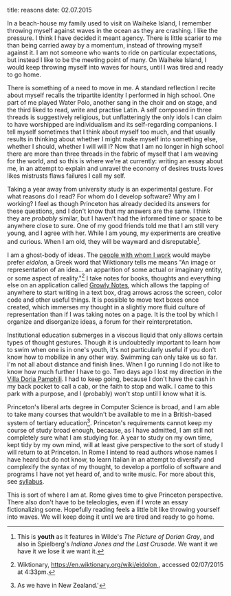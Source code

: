 title: reasons
date: 02.07.2015

In a beach-house my family used to visit on Waiheke Island, I remember throwing myself against waves in the ocean as they are crashing. I like the pressure. I think I have decided it meant agency. There is little scarier to me than being carried away by a momentum, instead of throwing myself against it. I am not someone who wants to ride on particular expectations, but instead I like to be the meeting point of many. On Waiheke Island, I would keep throwing myself into waves for hours, until I was tired and ready to go home.

There is something of a need to move in me. A standard reflection I recite about myself recalls the tripartite identity I performed in high school. One part of me played Water Polo, another sang in the choir and on stage, and the third liked to read, write and practise Latin. A self composed in three threads is suggestively religious, but unflatteringly the only idols I can claim to have worshipped are individualism and its self-regarding companions. I tell myself sometimes that I think about myself too much, and that usually results in thinking about whether I might make myself into something else, whether I should, whether I will will I? Now that I am no longer in high school there are more than three threads in the fabric of myself that I am weaving for the world, and so this is where we're at currently: writing an essay about me, in an attempt to explain and unravel the economy of desires trusts loves likes mistrusts flaws failures I call my self.

Taking a year away from university study is an experimental gesture. For what reasons do I read? For whom do I develop software? Why am I working? I feel as though Princeton has already decided its answers for these questions, and I don't know that my answers are the same. I think they are _probably_ similar, but I haven't had the informed time or space to be anywhere close to sure. One of my good friends told me that I am still very young, and I agree with her. While I am young, my experiments are creative and curious. When I am old, they will be wayward and disreputable[^1].

I am a ghost-body of ideas. The [people with whom I work](http://www.paideiainstitute.org/about/) would maybe prefer _eidolon_, a Greek word that Wiktionary tells me means "An image or representation of an idea... an apparition of some actual or imaginary entity, or some aspect of reality."[^2] I take notes for books, thoughts and everything else on an application called [Growly Notes](http://www.growlybird.com/notes/), which allows the tapping of anywhere to start writing in a text box, drag arrows across the screen, color code and other useful things. It is possible to move text boxes once created, which immerses my thought in a slightly more fluid culture of representation than if I was taking notes on a page. It is the tool by which I organize and disorganize ideas, a forum for their reinterpretation.

Institutional education submerges in a viscous liquid that only allows certain types of thought gestures. Though it is undoubtedly important to learn how to swim when one is in one's youth, it's not particularly useful if you don't know how to mobilize in any other way. Swimming can only take us so far. I'm not all about distance and finish lines. When I go running I do not like to know how much further I have to go. Two days ago I lost my direction in the [Villa Doria Pamphili](https://en.wikipedia.org/wiki/Villa_Doria_Pamphili). I had to keep going, because I don't have the cash in my back pocket to call a cab, or the faith to stop and walk. I came to this park with a purpose, and I (probably) won't stop until I know what it is.

Princeton's liberal arts degree in Computer Science is broad, and I am able to take many courses that wouldn't be available to me in a British-based system of tertiary education[^3]. Princeton's requirements cannot keep my course of study broad enough, because, as I have admitted, I am still not completely sure what I am studying for. A year to study on my own time, kept tidy by my own mind, will at least give perspective to the sort of study I will return to at Princeton. In Rome I intend to read authors whose names I have heard but do not know, to learn Italian in an attempt to diversify and complexify the syntax of my thought, to develop a portfolio of software and programs I have not yet heard of, and to write music. For more about this, see [syllabus](/blog/syllabus).

This is sort of where I am at. Rome gives time to give Princeton perspective. There also don't have to be teleologies, even if I wrote an essay fictionalizing some. Hopefully reading feels a little bit like throwing yourself into waves. We will keep doing it until we are tired and ready to go home.

[^1]: This is **youth** as it features in Wilde's _The Picture of Dorian Gray_, and also in Spielberg's _Indiana Jones and the Last Crusade_. We want it we have it we lose it we want it.
[^2]: Wiktionary, [https://en.wiktionary.org/wiki/eidolon ](https://en.wiktionary.org/wiki/eidolon), accessed 02/07/2015 at 4:33pm.
[^3]: As we have in New Zealand.'

